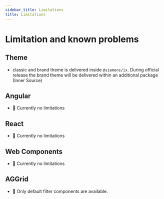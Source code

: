```yaml
---
sidebar_title: Limitations
title: Limitations
---
```


# Limitation and known problems

## Theme

- classic and brand theme is delivered inside `@siemens/ix`. During official release the brand theme will be delivered within an additional package (Inner Source)

## Angular

- 🎉 Currently no limitations

## React

- 🎉 Currently no limitations

## Web Components

- 🎉 Currently no limitations

## AGGrid

- 🚧 Only default filter components are available.
